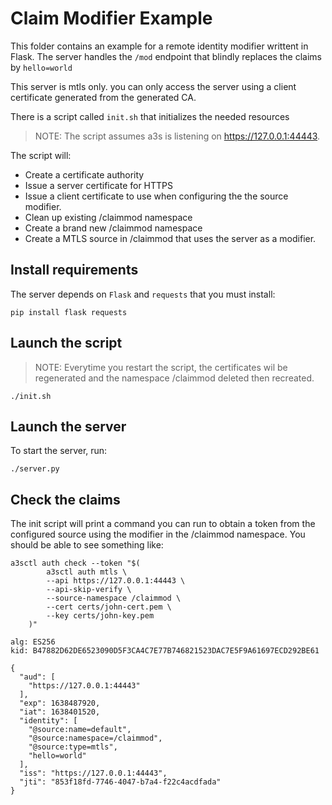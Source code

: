 # Claim Modifier Example

This folder contains an example for a remote identity modifier writtent in
Flask. The server handles the `/mod` endpoint that blindly replaces the claims
by `hello=world`

This server is mtls only. you can only access the server using a client
certificate generated from the generated CA.

There is a script called `init.sh` that initializes the needed resources

> NOTE: The script assumes a3s is listening on https://127.0.0.1:44443.

The script will:

* Create a certificate authority
* Issue a server certificate for HTTPS
* Issue a client certificate to use when configuring the the source modifier.
* Clean up existing /claimmod namespace
* Create a brand new /claimmod namespace
* Create a MTLS source in /claimmod that uses the server as a modifier.

## Install requirements

The server depends on `Flask` and `requests` that you must install:

    pip install flask requests

## Launch the script

> NOTE: Everytime you restart the script, the certificates wil be regenerated
> and the namespace /claimmod deleted then recreated.

    ./init.sh

## Launch the server

To start the server, run:

    ./server.py

## Check the claims

The init script will print a command you can run to obtain a token from the
configured source using the modifier in the /claimmod namespace. You should be
able to see something like:

    a3sctl auth check --token "$(
            a3sctl auth mtls \
            --api https://127.0.0.1:44443 \
            --api-skip-verify \
            --source-namespace /claimmod \
            --cert certs/john-cert.pem \
            --key certs/john-key.pem
        )"

    alg: ES256
    kid: B47882D62DE6523090D5F3CA4C7E77B746821523DAC7E5F9A61697ECD292BE61

    {
      "aud": [
        "https://127.0.0.1:44443"
      ],
      "exp": 1638487920,
      "iat": 1638401520,
      "identity": [
        "@source:name=default",
        "@source:namespace=/claimmod",
        "@source:type=mtls",
        "hello=world"
      ],
      "iss": "https://127.0.0.1:44443",
      "jti": "853f18fd-7746-4047-b7a4-f22c4acdfada"
    }
